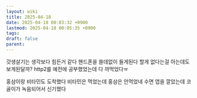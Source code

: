 ```yaml
---
layout: wiki
title: 2025-04-18
date: 2025-04-18 00:03:32 +0900
lastmod: 2025-04-18 00:05:35 +0900
tags: 
draft: false
parent: 
---
```

갓생살기는 생각보다 힘든거 같다
핸드폰을 쓸데없이 들게된다
할게 없다는걸 아는데도 보게된달까?
http2를 예전에 공부했었는데 다 까먹었다ㅠ

홍삼이랑 비타민도 도착했다 비타민은 먹었는데 홍삼은 안먹었네
수면 앱을 깔았는데 코골이가 녹음되어서 신기했다